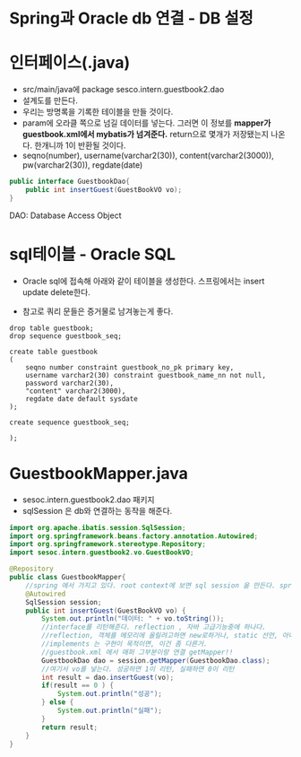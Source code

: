 # Spring과 Oracle db 연결 - DB 설정

# 인터페이스(.java)

- src/main/java에 package sesco.intern.guestbook2.dao
- 설계도를 만든다. 
- 우리는 방명록을 기록한 테이블을 만들 것이다. 
- param에 오라클 쪽으로 넘길 데이터를 넣는다. 그러면 이 정보를 **mapper가 guestbook.xml에서 mybatis가 넘겨준다.**
  return으로 몇개가 저장됐는지 나온다. 한개니까 1이 반환될 것이다.
- seqno(number), username(varchar2(30)), content(varchar2(3000)), pw(varchar2(30)), regdate(date)

```java
public interface GuestbookDao{
    public int insertGuest(GuestBookVO vo);
}
```

DAO: Database Access Object

# sql테이블 - Oracle SQL

- Oracle sql에 접속해 아래와 같이 테이블을 생성한다. 스프링에서는 insert update delete한다.

- 참고로 쿼리 문들은 증거물로 남겨놓는게 좋다.

```
drop table guestbook;
drop sequence guestbook_seq;

create table guestbook 
(
	seqno number constraint guestbook_no_pk primary key, 
	username varchar2(30) constraint guestbook_name_nn not null, 
	password varchar2(30),
	"content" varchar2(3000),
	regdate date default sysdate
);

create sequence guestbook_seq;

);
```

# GuestbookMapper.java

- sesoc.intern.guestbook2.dao 패키지
- sqlSession 은 db와 연결하는 동작을 해준다.

```java
import org.apache.ibatis.session.SqlSession;
import org.springframework.beans.factory.annotation.Autowired;
import org.springframework.stereotype.Repository;
import sesoc.intern.guestbook2.vo.GuestBookVO;

@Repository
public class GuestbookMapper{
    //spring 에서 가지고 있다. root context에 보면 sql session 을 만든다. spring 에서 bean이 객체다.
    @Autowired
    SqlSession session;
    public int insertGuest(GuestBookVO vo) {
        System.out.println("데이터: " + vo.toString());
        //interface를 리턴해준다. reflection , 자바 고급기능중에 하나다.
        //reflection, 객체를 메모리에 올릴려고하면 new로하거나, static 선언, 아니면 reflection 하면 메모리에 올린다. 
        //implements 는 구현이 목적이면, 이건 좀 다른거.
        //guestbook.xml 에서 매퍼 그부분이랑 연결 getMapper!!
        GuestbookDao dao = session.getMapper(GuestbookDao.class);
        //여기서 vo를 넣는다. 성공하면 1이 리턴, 실패하면 0이 리턴
        int result = dao.insertGuest(vo);
        if(result == 0 ) {
            System.out.println("성공");
        } else {
            System.out.println("실패");
        }
        return result;
    }
}
```
